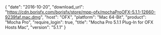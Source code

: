 {
   "date": "2016-10-20",
   "download_url": "https://cdn.borisfx.com/borisfx/store/mpp-ofx/mochaProOFX-5.1.1-12660-9239faf.mac.dmg",
   "host": "OFX",
   "platform": "Mac 64-Bit",
   "product": "Mocha Pro",
   "require_login": true,
   "title": "Mocha Pro 5.1.1 Plug-In for OFX Hosts Mac",
   "version": "5.1.1"
}

